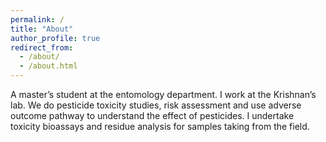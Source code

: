 ```yaml
---
permalink: /
title: "About"
author_profile: true
redirect_from: 
  - /about/
  - /about.html
---
```


A master’s student at the entomology department. I work at the Krishnan’s lab. We do pesticide toxicity studies, risk assessment and use adverse outcome pathway to understand the effect of pesticides. I undertake toxicity bioassays and residue analysis for samples taking from the field.
